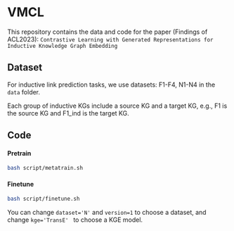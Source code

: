 # VMCL

This repository contains the data and code for the paper (Findings of ACL2023):
```Contrastive Learning with Generated Representations for Inductive Knowledge Graph Embedding```

## Dataset

For inductive link prediction tasks, we use datasets: F1-F4, N1-N4 in the ```data``` folder.

Each group of inductive KGs include a source KG and a target KG, e.g., F1 is the source KG and F1_ind is the target KG. 



## Code
#### Pretrain
```bash
bash script/metatrain.sh
```
#### Finetune

```bash
bash script/finetune.sh
```
You can change ```dataset='N'``` and ```version=1``` to choose a dataset, 
and change ```kge='TransE' ``` to choose a KGE model.

